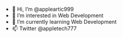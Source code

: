 - 👋 Hi, I’m @appleartic999
- 👀 I’m interested in Web Development
- 🌱 I’m currently learning Web Development
- 📫 Twitter @appletech777

<!---
appleartic999/appleartic999 is a ✨ special ✨ repository because its `README.md` (this file) appears on your GitHub profile.
You can click the Preview link to take a look at your changes.
--->
